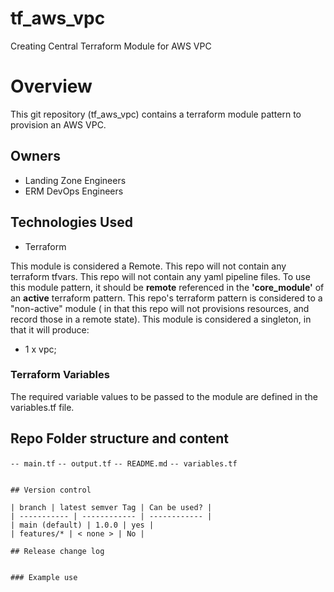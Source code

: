 # tf_aws_vpc
Creating Central Terraform Module for AWS VPC

# Overview

This git repository (tf_aws_vpc) contains a terraform module pattern to provision an AWS VPC.

## Owners

- Landing Zone Engineers
- ERM DevOps Engineers

## Technologies Used

- Terraform

This module is considered a Remote.
This repo will not contain any terraform tfvars.
This repo will not contain any yaml pipeline files.
To use this module pattern, it should be **remote** referenced in the **'core_module'** of an **active** terraform pattern.
This repo's terraform pattern is considered to a "non-active" module ( in that this repo will not provisions resources, and record those in a remote state).
This module is considered a singleton, in that it will produce:

- 1 x vpc;



### Terraform Variables

The required variable values to be passed to the module are defined in the variables.tf file.

## Repo Folder structure and content


`-- main.tf`
`-- output.tf`
`-- README.md`
`-- variables.tf`
```

## Version control

| branch | latest semver Tag | Can be used? |
| ----------- | ------------ | ------------ |
| main (default) | 1.0.0 | yes |
| features/* | < none > | No |

## Release change log


### Example use

